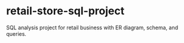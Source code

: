 # retail-store-sql-project
SQL analysis project for retail business with ER diagram, schema, and queries.
